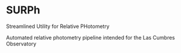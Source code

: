 # SURPh
Streamlined Utility for Relative PHotometry 

Automated relative photometry pipeline intended for the Las Cumbres Observatory
